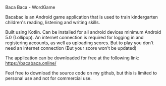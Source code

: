 Baca Baca - WordGame

Bacabac is an Android game application that is used to train kindergarten children's reading, listening and writing skills.

Built using Kotlin. Can be installed for all android devices minimum Android 5.0 (Lollipop). An internet connection is required for logging in and registering accounts, as well as uploading scores. But to play you don't need an internet connection (But your score won't be updated)

The application can be downloaded for free at the following link:
https://bacabaca.online/

Feel free to download the source code on my github, but this is limited to personal use and not for commercial use.
